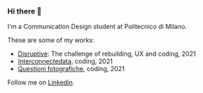 ### Hi there 👋

I'm a Communication Design student at Politecnico di Milano.

These are some of my works:
- [Disruptive](https://disruptive.meetingrimini.org/): The challenge of rebuilding, UX and coding, 2021
- [Interconnectedata](https://interconnectedata.it/), coding, 2021
- [Questioni fotografiche](https://questionifotografiche.it), coding, 2021


Follow me on [Linkedin](https://www.linkedin.com/in/brunomichele/). 
<!--
**michelebruno/michelebruno** is a ✨ _special_ ✨ repository because its `README.md` (this file) appears on your GitHub profile.

Here are some ideas to get you started:

- 🔭 I’m currently working on ...
- 🌱 I’m currently learning ...
- 👯 I’m looking to collaborate on ...
- 🤔 I’m looking for help with ...
- 💬 Ask me about ...
- 📫 How to reach me: ...
- 😄 Pronouns: ...
- ⚡ Fun fact: ...
-->
